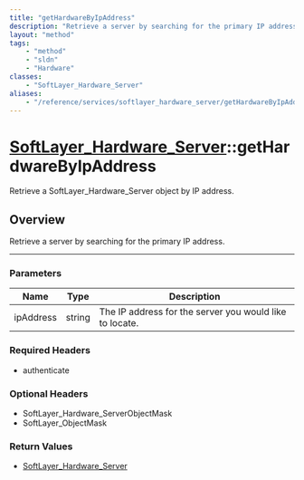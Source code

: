 ```yaml
---
title: "getHardwareByIpAddress"
description: "Retrieve a server by searching for the primary IP address."
layout: "method"
tags:
    - "method"
    - "sldn"
    - "Hardware"
classes:
    - "SoftLayer_Hardware_Server"
aliases:
    - "/reference/services/softlayer_hardware_server/getHardwareByIpAddress"
---
```

# [SoftLayer_Hardware_Server](/reference/services/SoftLayer_Hardware_Server)::getHardwareByIpAddress


Retrieve a SoftLayer_Hardware_Server object by IP address.


## Overview 
Retrieve a server by searching for the primary IP address. 

-----

### Parameters 
|Name | Type | Description |
| --- | --- | --- |
|ipAddress| string| The IP address for the server you would like to locate.|


### Required Headers
* authenticate


### Optional Headers
* SoftLayer_Hardware_ServerObjectMask
* SoftLayer_ObjectMask

### Return Values
* <a href='/reference/datatypes/SoftLayer_Hardware_Server'>SoftLayer_Hardware_Server </a>




